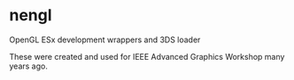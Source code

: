 # nengl
OpenGL ESx development wrappers and 3DS loader

These were created and used for IEEE Advanced Graphics Workshop many years ago.

